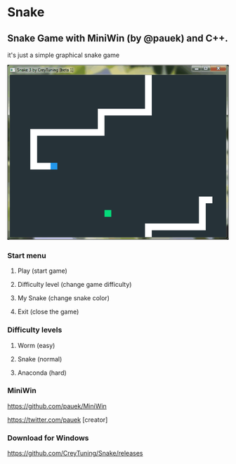 ﻿# Snake

## Snake Game with MiniWin (by @pauek) and C++.

it's just a simple graphical snake game

![alt text](https://github.com/CreyTuning/snake/blob/master/Resource/img1.gif)

### Start menu

1) Play (start game)

2) Difficulty level (change game difficulty)

3) My Snake (change snake color)

4) Exit (close the game)

### Difficulty levels

1) Worm (easy)

2) Snake (normal)

3) Anaconda (hard)

### MiniWin

https://github.com/pauek/MiniWin

https://twitter.com/pauek [creator]

### Download for Windows

https://github.com/CreyTuning/Snake/releases